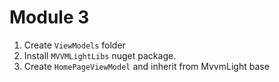 # Module 3
1. Create `ViewModels` folder
1. Install `MVVMLightLibs` nuget package.
1. Create `HomePageViewModel` and inherit from MvvmLight base